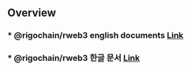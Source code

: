 ## Overview


### * @rigochain/rweb3 english documents [Link](docs-en/README.md)


### * @rigochain/rweb3 한글 문서 [Link](docs-kr/README.md)


